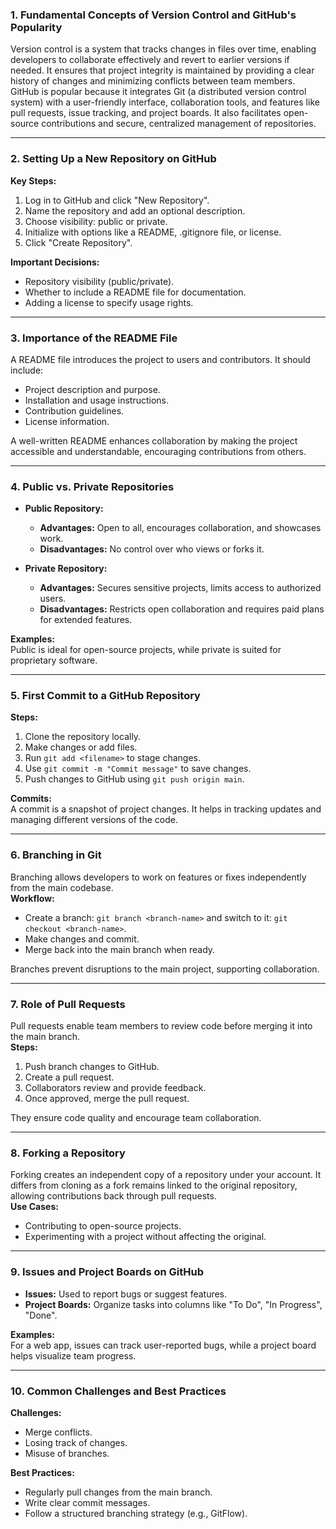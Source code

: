 

### 1. **Fundamental Concepts of Version Control and GitHub's Popularity**  
Version control is a system that tracks changes in files over time, enabling developers to collaborate effectively and revert to earlier versions if needed. It ensures that project integrity is maintained by providing a clear history of changes and minimizing conflicts between team members.  
GitHub is popular because it integrates Git (a distributed version control system) with a user-friendly interface, collaboration tools, and features like pull requests, issue tracking, and project boards. It also facilitates open-source contributions and secure, centralized management of repositories.

---

### 2. **Setting Up a New Repository on GitHub**  
**Key Steps:**  
1. Log in to GitHub and click "New Repository".  
2. Name the repository and add an optional description.  
3. Choose visibility: public or private.  
4. Initialize with options like a README, .gitignore file, or license.  
5. Click "Create Repository".  

**Important Decisions:**  
- Repository visibility (public/private).  
- Whether to include a README file for documentation.  
- Adding a license to specify usage rights.

---

### 3. **Importance of the README File**  
A README file introduces the project to users and contributors. It should include:  
- Project description and purpose.  
- Installation and usage instructions.  
- Contribution guidelines.  
- License information.  

A well-written README enhances collaboration by making the project accessible and understandable, encouraging contributions from others.

---

### 4. **Public vs. Private Repositories**  
- **Public Repository:**  
  - **Advantages:** Open to all, encourages collaboration, and showcases work.  
  - **Disadvantages:** No control over who views or forks it.  

- **Private Repository:**  
  - **Advantages:** Secures sensitive projects, limits access to authorized users.  
  - **Disadvantages:** Restricts open collaboration and requires paid plans for extended features.  

**Examples:**  
Public is ideal for open-source projects, while private is suited for proprietary software.

---

### 5. **First Commit to a GitHub Repository**  
**Steps:**  
1. Clone the repository locally.  
2. Make changes or add files.  
3. Run `git add <filename>` to stage changes.  
4. Use `git commit -m "Commit message"` to save changes.  
5. Push changes to GitHub using `git push origin main`.  

**Commits:**  
A commit is a snapshot of project changes. It helps in tracking updates and managing different versions of the code.

---

### 6. **Branching in Git**  
Branching allows developers to work on features or fixes independently from the main codebase.  
**Workflow:**  
- Create a branch: `git branch <branch-name>` and switch to it: `git checkout <branch-name>`.  
- Make changes and commit.  
- Merge back into the main branch when ready.  

Branches prevent disruptions to the main project, supporting collaboration.

---

### 7. **Role of Pull Requests**  
Pull requests enable team members to review code before merging it into the main branch.  
**Steps:**  
1. Push branch changes to GitHub.  
2. Create a pull request.  
3. Collaborators review and provide feedback.  
4. Once approved, merge the pull request.  

They ensure code quality and encourage team collaboration.

---

### 8. **Forking a Repository**  
Forking creates an independent copy of a repository under your account. It differs from cloning as a fork remains linked to the original repository, allowing contributions back through pull requests.  
**Use Cases:**  
- Contributing to open-source projects.  
- Experimenting with a project without affecting the original.

---

### 9. **Issues and Project Boards on GitHub**  
- **Issues:** Used to report bugs or suggest features.  
- **Project Boards:** Organize tasks into columns like "To Do", "In Progress", "Done".  

**Examples:**  
For a web app, issues can track user-reported bugs, while a project board helps visualize team progress.

---

### 10. **Common Challenges and Best Practices**  
**Challenges:**  
- Merge conflicts.  
- Losing track of changes.  
- Misuse of branches.

**Best Practices:**  
- Regularly pull changes from the main branch.  
- Write clear commit messages.  
- Follow a structured branching strategy (e.g., GitFlow).  
